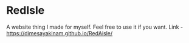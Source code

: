 # RedIsle
A website thing I made for myself. Feel free to use it if you want.
Link - https://dimesayakinam.github.io/RedAisle/
